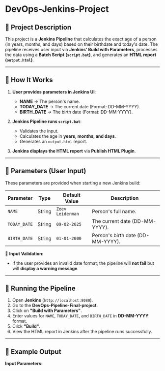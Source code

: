 # DevOps-Jenkins-Project

## 📌 Project Description
This project is a **Jenkins Pipeline** that calculates the exact age of a person (in years, months, and days) based on their birthdate and today's date. The pipeline receives user input via **Jenkins' Build with Parameters**, processes the data using a **Batch Script (`script.bat`)**, and generates an **HTML report (`output.html`)**.

---

## 📌 How It Works
1. **User provides parameters in Jenkins UI**:
   - **NAME** → The person's name.
   - **TODAY_DATE** → The current date (Format: DD-MM-YYYY).
   - **BIRTH_DATE** → The birth date (Format: DD-MM-YYYY).

2. **Jenkins Pipeline runs `script.bat`**:
   - Validates the input.
   - Calculates the age in **years, months, and days**.
   - Generates an `output.html` report.

3. **Jenkins displays the HTML report** via **Publish HTML Plugin**.

---

## 📌 Parameters (User Input)
These parameters are provided when starting a new Jenkins build:

| **Parameter**  | **Type**  | **Default Value** | **Description** |
|---------------|----------|-----------------|----------------|
| `NAME`        | String   | `Zeev Leiderman` | Person's full name. |
| `TODAY_DATE`  | String   | `09-02-2025`     | The current date (DD-MM-YYYY). |
| `BIRTH_DATE`  | String   | `01-01-2000`     | Person's birth date (DD-MM-YYYY). |

📌 **Input Validation:**  
- If the user provides an invalid date format, the pipeline will **not fail** but will **display a warning message**.

---

## 📌 Running the Pipeline
1. Open **Jenkins** (`http://localhost:8080`).
2. Go to the **DevOps-Pipeline-Final-project**.
3. Click on **"Build with Parameters"**.
4. Enter values for `NAME`, `TODAY_DATE`, and `BIRTH_DATE` in **DD-MM-YYYY** format.
5. Click **"Build"**.
6. View the HTML report in Jenkins after the pipeline runs successfully.

---

## 📌 Example Output
**Input Parameters:**
